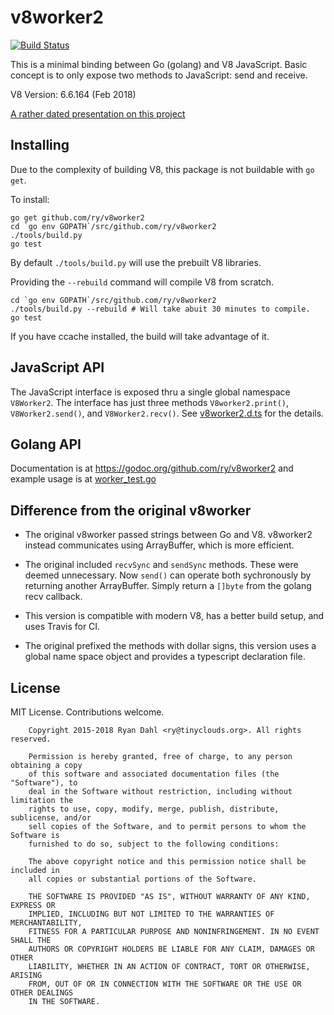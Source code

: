 # v8worker2

[![Build Status](https://travis-ci.org/ry/v8worker2.svg?branch=master)](https://travis-ci.org/ry/v8worker2)

This is a minimal binding between Go (golang) and V8 JavaScript. Basic concept
is to only expose two methods to JavaScript: send and receive.

V8 Version: 6.6.164 (Feb 2018)

[A rather dated presentation on this project](https://docs.google.com/presentation/d/1RgGVgLuP93mPZ0lqHhm7TOpxZBI3TEdAJQZzFqeleAE/edit?usp=sharing)


## Installing

Due to the complexity of building V8, this package is not buildable with `go
get`.

To install:
```
go get github.com/ry/v8worker2
cd `go env GOPATH`/src/github.com/ry/v8worker2
./tools/build.py
go test
```
By default `./tools/build.py` will use the prebuilt V8 libraries.

Providing the `--rebuild` command will compile V8 from scratch.
```
cd `go env GOPATH`/src/github.com/ry/v8worker2
./tools/build.py --rebuild # Will take abuit 30 minutes to compile.
go test
```
If you have ccache installed, the build will take advantage of it.


## JavaScript API

The JavaScript interface is exposed thru a single global namespace `V8Worker2`.
The interface has just three methods `V8worker2.print()`, `V8Worker2.send()`,
and `V8Worker2.recv()`.
See
[v8worker2.d.ts](https://github.com/ry/v8worker2/blob/master/v8worker2.d.ts)
for the details.


## Golang API

Documentation is at https://godoc.org/github.com/ry/v8worker2 and
example usage is at
[worker_test.go](https://github.com/ry/v8worker/blob/master/worker_test.go)


## Difference from the original v8worker

 * The original v8worker passed strings between Go and V8. v8worker2 instead
   communicates using ArrayBuffer, which is more efficient.

 * The original included `recvSync` and `sendSync` methods. These were
   deemed unnecessary. Now `send()` can operate both sychronously by
   returning another ArrayBuffer. Simply return a `[]byte` from the golang
   recv callback.

 * This version is compatible with modern V8, has a better build
   setup, and uses Travis for CI.

 * The original prefixed the methods with dollar signs, this version uses a
   global name space object and provides a typescript declaration file.


## License

MIT License. Contributions welcome.

		Copyright 2015-2018 Ryan Dahl <ry@tinyclouds.org>. All rights reserved.

		Permission is hereby granted, free of charge, to any person obtaining a copy
		of this software and associated documentation files (the "Software"), to
		deal in the Software without restriction, including without limitation the
		rights to use, copy, modify, merge, publish, distribute, sublicense, and/or
		sell copies of the Software, and to permit persons to whom the Software is
		furnished to do so, subject to the following conditions:

		The above copyright notice and this permission notice shall be included in
		all copies or substantial portions of the Software.

		THE SOFTWARE IS PROVIDED "AS IS", WITHOUT WARRANTY OF ANY KIND, EXPRESS OR
		IMPLIED, INCLUDING BUT NOT LIMITED TO THE WARRANTIES OF MERCHANTABILITY,
		FITNESS FOR A PARTICULAR PURPOSE AND NONINFRINGEMENT. IN NO EVENT SHALL THE
		AUTHORS OR COPYRIGHT HOLDERS BE LIABLE FOR ANY CLAIM, DAMAGES OR OTHER
		LIABILITY, WHETHER IN AN ACTION OF CONTRACT, TORT OR OTHERWISE, ARISING
		FROM, OUT OF OR IN CONNECTION WITH THE SOFTWARE OR THE USE OR OTHER DEALINGS
		IN THE SOFTWARE.

